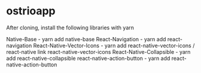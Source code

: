 # ostrioapp

After cloning, install the following libraries with yarn

Native-Base - yarn add native-base
React-Navigation - yarn add react-navigation
React-Native-Vector-Icons - yarn add react-native-vector-icons / react-native link react-native-vector-icons
React-Native-Collapsible - yarn add react-native-collapsible
react-native-action-button - yarn add react-native-action-button
